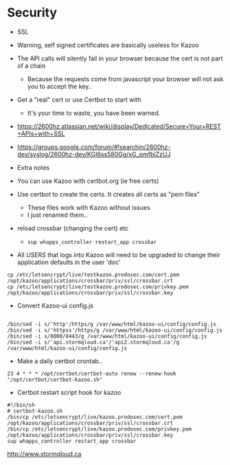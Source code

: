 # Security

* SSL 
 * Warning, self signed certificates are basically useless for Kazoo
 * The API calls will silently fail in your browser because the cert is not part of a chain
   *  Because the requests come from javascript your browser will not ask you to accept the key.. 
 * Get a "real" cert or use Certbot to start with
   *  It's your time to waste, you have been warned. 
 * https://2600hz.atlassian.net/wiki/display/Dedicated/Secure+Your+REST+APIs+with+SSL
 * https://groups.google.com/forum/#!searchin/2600hz-dev/syslog/2600hz-dev/KGI6ss580Gg/xG_pmfblZzUJ
 
* Extra notes
 * You can use Kazoo with certbot.org (ie free certs)
 * Use certbot to create the certs. It creates all certs as "pem files"
   * These files work with Kazoo without issues
   * I just renamed them..
 * reload crossbar (changing the cert) etc
   * `sup whapps_controller restart_app crossbar`

* All *USERS* that logs into Kazoo will need to be upgraded to change their application defaults in the user 'doc'

```
cp /etc/letsencrypt/live/testkazoo.prodosec.com/cert.pem /opt/kazoo/applications/crossbar/priv/ssl/crossbar.crt
cp /etc/letsencrypt/live/testkazoo.prodosec.com/privkey.pem /opt/kazoo/applications/crossbar/priv/ssl/crossbar.key
```

* Convert Kazoo-ui config.js 
```

/bin/sed -i s/'http'/https/g /var/www/html/kazoo-ui/config/config.js
/bin/sed -i s/'httpss'/https/g /var/www/html/kazoo-ui/config/config.js
/bin/sed -i s/8000/8443/g /var/www/html/kazoo-ui/config/config.js
/bin/sed -i s/'api.stormqloud.ca'/'api2.stormqloud.ca'/g /var/www/html/kazoo-ui/config/config.js

```

* Make a daily certbot crontab..
```
23 4 * * * /opt/certbot/certbot-auto renew --renew-hook "/opt/certbot/certbot-kazoo.sh"
```


* Certbot restart script hook for kazoo
```
#!/bin/sh
# certbot-kazoo.sh
/bin/cp /etc/letsencrypt/live/kazoo.prodosec.com/cert.pem /opt/kazoo/applications/crossbar/priv/ssl/crossbar.crt
/bin/cp /etc/letsencrypt/live/kazoo.prodosec.com/privkey.pem /opt/kazoo/applications/crossbar/priv/ssl/crossbar.key
sup whapps_controller restart_app crossbar
```

http://www.stormqloud.ca
